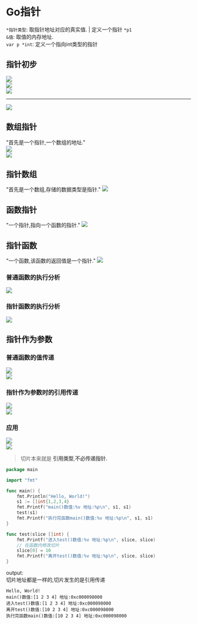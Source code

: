 # Go指针
`*指针类型`: 取指针地址对应的真实值. | 定义一个指针 `*p1`  
`&值`: 取值的内存地址.   
`var p *int`: 定义一个指向int类型的指针

## 指针初步
![](img/pointer-1.png)  
![](img/pointer-2.png)  
![](img/pointer-3.png)  

---

![](img/pointer-7.png)  
## 数组指针
"首先是一个指针,一个数组的地址."  
![](img/pointer-4.png)  
![](img/pointer-5.png)  

## 指针数组
"首先是一个数组,存储的数据类型是指针."
![](img/pointer-6.png)  

## 函数指针
"一个指针,指向一个函数的指针."
![](img/pointer-8.png)  

## 指针函数
"一个函数,该函数的返回值是一个指针."
![](img/pointer-9.png)  

### 普通函数的执行分析
![](img/pointer-10.png)  

### 指针函数的执行分析
![](img/pointer-11.png)  

## 指针作为参数

### 普通函数的值传递
![](img/pointer-12.png)  
![](img/pointer-13.png)  

### 指针作为参数时的引用传递
![](img/pointer-14.png)  
![](img/pointer-15.png)  

### 应用
![](img/pointer-16.png)  
![](img/pointer-17.png)  
> 切片本来就是 **引用类型**,**不必传递指针.**

```go
package main

import "fmt"

func main() {
   	fmt.Println("Hello, World!")
	s1 := []int{1,2,3,4}
	fmt.Printf("main()数值:%v 地址:%p\n", s1, s1)
	test(s1)
	fmt.Printf("执行完函数main()数值:%v 地址:%p\n", s1, s1)
}

func test(slice []int) {
	fmt.Printf("进入test()数值:%v 地址:%p\n", slice, slice)
	// 在函数内修改切片
	slice[0] = 10
	fmt.Printf("离开test()数值:%v 地址:%p\n", slice, slice)
}
```
output:  
切片地址都是一样的,切片发生的是引用传递
```
Hello, World!
main()数值:[1 2 3 4] 地址:0xc000098000
进入test()数值:[1 2 3 4] 地址:0xc000098000
离开test()数值:[10 2 3 4] 地址:0xc000098000
执行完函数main()数值:[10 2 3 4] 地址:0xc000098000
```
